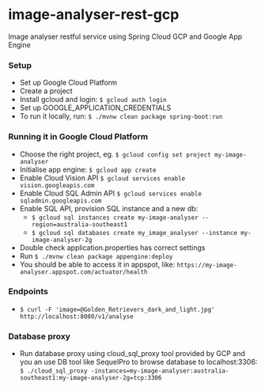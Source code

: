 # image-analyser-rest-gcp
Image analyser restful service using Spring Cloud GCP and Google App Engine

### Setup
* Set up Google Cloud Platform
* Create a project
* Install gcloud and login: `$ gcloud auth login`
* Set up GOOGLE_APPLICATION_CREDENTIALS
* To run it locally, run: `$ ./mvnw clean package spring-boot:run`

### Running it in Google Cloud Platform
* Choose the right project, eg. `$ gcloud config set project my-image-analyser`
* Initialise app engine: `$ gcloud app create`
* Enable Cloud Vision API `$ gcloud services enable vision.googleapis.com`
* Enable Cloud SQL Admin API `$ gcloud services enable sqladmin.googleapis.com`
* Enable SQL API, provision SQL instance and a new db:
  - `$ gcloud sql instances create my-image-analyser --region=australia-southeast1`
  - `$ gcloud sql databases create my_image_analyser --instance my-image-analyser-2g`
* Double check application.properties has correct settings
* Run `$ ./mvnw clean package appengine:deploy`
* You should be able to access it in appspot, like: `https://my-image-analyser.appspot.com/actuator/health`

### Endpoints
* `$ curl -F 'image=@Golden_Retrievers_dark_and_light.jpg' http://localhost:8080/v1/analyse`

### Database proxy
* Run database proxy using cloud_sql_proxy tool provided by GCP and you an use DB tool like SequelPro to browse database to localhost:3306:
`$ ./cloud_sql_proxy -instances=my-image-analyser:australia-southeast1:my-image-analyser-2g=tcp:3306`
